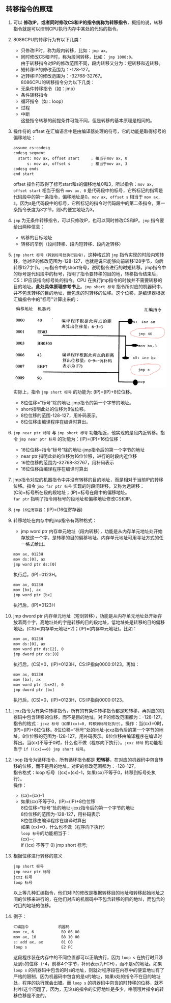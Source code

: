 ## 转移指令的原理     
1.  可以 __修改IP，或者同时修改CS和IP的指令统称为转移指令__，概括的说，转移指令就是可以控制CPU执行内存中某处的代码的指令。      
2.  8086CPU的转移行为有以下几类：   
    + 只修改IP时，称为段内转移，比如：`jmp ax`。    
    + 同时修改CS和IP时，称为段间转移，比如： `jmp 1000:0`。    
    由于转移指令对IP的修改范围不同，段内转移又分为：短转移和近转移。    
    + 短转移IP的修改范围为：-128-127。    
    + 近转移IP的修改范围为：-32768-32767。    
    8086CPU的转移指令分为以下几类：   
    + 无条件转移指令（如：jmp）   
    + 条件转移指令
    + 循环指令（如：loop）    
    + 过程    
    + 中断      
    这些指令转移的前提条件可能不同，但是转移的基本原理是相同的。      

3.  操作符的 offset 在汇编语言中是由编译器处理的符号，它的功能是取得标号的偏移地址：      
    ```
    assume cs:codesg
    codesg segment
      start: mov ax, offset start     ; 相当于mov ax, 0
          s: mov ax, offset s         ; 相当于mov ax, 3
    codesg ends
    end start
    ```
    offset 操作符取得了标号start和s的偏移地址0和3，所以指令：`mov ax, offset start` 相当于指令 `mov ax, 0` 是代码段中的标号，它所标记的指零是代码段中的第一条指令，偏移地址是0。`mov ax, offset s` 相当于 `mov ax, 3`，因为s是代码段中的标号，它所标记的指令时代码段中的第二条指令，第一条指令长度为3字节，则s的便宜地址为3。     
4.  `jmp` 为无条件转移指令，可以只修改IP，也可以同时修改CS和IP。`jmp` 指令要给出两种信息：      
    + 转移的目标地址    
    + 转移的举例（段间转移、段内短转移、段内近转移）      
5.  `jmp short 标号（转到标号处执行指令）`，这种格式的 `jmp` 指令实现的时段内短转移，他对IP的修改范围为-128-127，也就是说它能够向前转移128字节，向后转移127字节。`jmp`指令中的short符号，说明指令进行的时短转移。jmp指令中的标号是代码段中的标号，指明了指令要转移的目的地，转移指令结束后，CS：IP应该指向标号处的指令。CPU 在执行jmp指令的时候并不需要转移的目的地址。__此处具体原理参考书上__。`jmp short 标号` 指令所对应的机器码中，并不包含转移的目的地址，而包含的时转移的位移。这个位移，是编译器根据汇编指令中的"标号"计算出来的：      
    ![alt 转移位移的计算方法](../../pictures/转移位移的计算方法.PNG "转移位移的计算方法")      
    实际上，指令 `jmp short 标号` 的功能为: (IP)=(IP)+8位位移。    
    + 8位位移=“标号”除的地址-jmp指令的第一个字节的地址。    
    + short指明此处的位移为8位位移。    
    + 8位位移的范围-128-127，用补码表示。   
    + 8位位移由编译程序在编译时算出。   
6.  `jmp near ptr 标号` 与 `jmp short 标号` 功能相近，他实现的是段内近转移。指令 `jmp near ptr 标号` 的功能为：(IP)=(IP)+16位位移：     
    + 16位位移=指令“标号”除的地址-jmp指令后的第一个字节的地址    
    + near ptr 指明此处的位移为16位位移，进行的时段内近位移      
    + 16位位移的范围为-32768-32767，用补码表示      
    + 16位位移由编译程序在编译时算出      
7.  jmp指令对应的机器指令中并没有转移的目的地址，而是相对于当前IP的转移位移。指令 `jmp far ptr 标号` 实现的时段间转移，又称为远转移：    
    (CS)=标号所在段的段地址；(IP)=标号在段中的偏移地址。    
    `far ptr` 指明了指令用标号的段地址和偏移地址修改CS和IP。    
8.  `jmp 16位寄存器`：(IP)=(16位寄存器)     
9.  转移地址在内存中的jmp指令有两种格式：     
    + jmp word ptr 内存单元地址（段内转移），功能是从内存单元地址处开始存放这一个字，是转移的目的偏移地址。内存单元地址可用寻址方式的任一格式给出。      
    ```
    mov ax, 0123H
    mov ds:[0], ax
    jmp word ptr ds:[0]
    ```
    执行后，(IP)=0123H。      
    ```
    mov ax, 0123H
    mov [bx], ax
    jmp word ptr [bx]
    ```
    执行后，(IP)=0123H      
10.  jmp dword ptr 内存单元地址（短剑转移），功能是从内存单元地址处开始存放着两个字，高地址处的字是转移的目的段地址，低地址处是转移的目的偏移地址。(CS)=(内存单元地址+2)；(IP)=(内存单元地址)。比如：    
     ```
     mov ax, 0123H
     mov ds:[0], ax
     mov word ptr ds:[2], 0
     jmp dword ptr ds:[0]
     ```
     执行后，(CS)=0，(IP)=0123H，CS:IP指向0000:0123。再如：    
     ```
     mov ax, 0123H
     mov [bx], ax
     mov word ptr [bx+2], 0
     jmp dword ptr [bx]
     ```
     执行后，(CS)=0，(IP)=0123H，CS:IP指向0000:0123。   
11.  jcxz指令为有条件转移指令，所有的有条件转移指令都是短转移，再对应的机器码中包含转移的位移，而不是目的地址。对IP的修改范围都为：-128-127。指令的格式：`jcxz 标号（如果(cx)=0, 转移到标号处执行）`。操作：当(cx)=0时，(IP)=(IP)+8位位移。8位位移=“标号”处的地址-jcxz指令后的第一个字节的地址。8位位移的范围为-128-127，用补码表示。8位位移由编译程序在编译时算出。当(cx)不等于0时，什么也不做（程序向下执行）。`jcxz 标号` 的功能相当于 `if ((cx)==0) jmp short 标号`。     
12.  loop 指令为循环指令，所有循环指令都是 __短转移__，在对应的机器码中包含转移的位移，而不是目的地址。对IP的修改范围都为：-128-127。      
     指令格式：loop 标号（(cx)=(cx)-1，如果(cx)不等于0，转移到标号处执行）。    
     操作：   
     + (cx)=(cx)-1    
     + 如果(cx)不等于0，(IP)=(IP)+8位位移   
     8位位移=“标号”处的地址-jcxz指令后的第一个字节的地址      
     8位位移的范围为-128-127，用补码表示      
     8位位移由编译程序在编译时算出      
     如果 (cx)=0，什么也不做（程序向下执行）      
     `loop 标号`的功能相当于：    
     (cx)--;    
     if ((cx) 不等于 0) jmp short 标号;        
13.  根据位移进行转移的意义   
     ```
     jmp short 标号
     jmp near ptr 标号
     jcxz 标号
     loop 标号
     ```
     以上等几种汇编指令，他们对IP的修改是根据转移目的地址和转移起始地址之间的位移来进行的，在他们对应的机器码中不包含转移的目的地址，而包含的时目的地址的位移。    
14.  例子：   
     ```
     汇编指令             机器码
     mov cx, 6            B9 06 00
     mov ax, 10           B8 10 00
     s: add ax, ax        01 C0
     loop s               E2 FC
     ```
     这段程序装在内存中的不同位置都可以正确执行，因为 `loop s` 在执行时只涉及到s的位移（-4，前移4个字节，补码表示为FCH），而不是s的地址。如果 `loop s` 的机器码中包含的时s的地址，则就对程序段在内存中的便宜地址有了严格的限制，因为机器码中包含的是s的地址，如果s处的指令不在目的地址处，程序的执行就会出错。而 `loop s` 的机器码中包含的时转移的位移，就不村咋i这个问题了，因为，无论s的指令的实际地址是多少，咯哦哦片指令的转移位移是不变的。      
